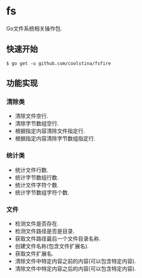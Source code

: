 # fs

Go文件系统相关操作包.

## 快速开始

```shell script
$ go get -u github.com/coolstina/fsfire
```

## 功能实现

### 清除类

- 清除文件空行.
- 清除字节数组空行.
- 根据指定内容清除文件指定行.
- 根据指定内容清除字节数组指定行.

### 统计类

- 统计文件行数.
- 统计字节数组行数.
- 统计文件字符个数.
- 统计字节数组字符个数.

### 文件 

- 检测文件是否存在.
- 检测文件路径是否是目录.
- 获取文件路径最后一个文件目录名称.
- 创建文件名称(包含文件扩展名).
- 获取文件扩展名.
- 清除文件中特定内容之前的内容(可以包含特定内容).
- 清除文件中特定内容之后的内容(可以包含特定内容).

